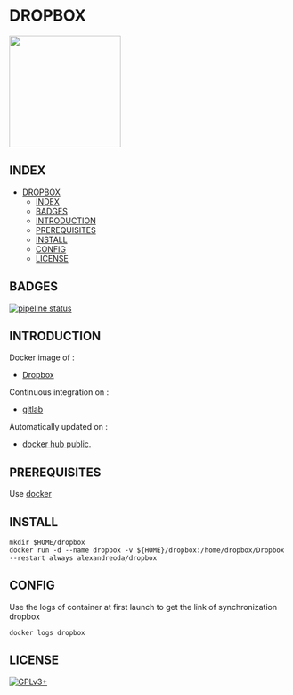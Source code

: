 # DROPBOX

<img src="https://banner2.kisspng.com/20180823/kfj/kisspng-dropbox-computer-icons-portable-network-graphics-s-youtube-social-media-network-video-entertainm-5b7f6f3f39ba40.2846138015350782072365.jpg" width="200" height="200"/>


## INDEX

- [DROPBOX](#dropbox)
  - [INDEX](#index)
  - [BADGES](#badges)
  - [INTRODUCTION](#introduction)
  - [PREREQUISITES](#prerequisites)
  - [INSTALL](#install)
  - [CONFIG](#config)
  - [LICENSE](#license)


## BADGES

[![pipeline status](https://gitlab.com/oda-alexandre/dropbox/badges/master/pipeline.svg)](https://gitlab.com/oda-alexandre/dropbox/commits/master)


## INTRODUCTION

Docker image of :

- [Dropbox](https://www.dropbox.com/)

Continuous integration on :

- [gitlab](https://gitlab.com/oda-alexandre/dropbox/pipelines)

Automatically updated on :

- [docker hub public](https://hub.docker.com/r/alexandreoda/dropbox/).


## PREREQUISITES

Use [docker](https://www.docker.com)


## INSTALL

```
mkdir $HOME/dropbox
docker run -d --name dropbox -v ${HOME}/dropbox:/home/dropbox/Dropbox --restart always alexandreoda/dropbox
```


## CONFIG

Use the logs of container at first launch to get the link of synchronization dropbox

```
docker logs dropbox
```


## LICENSE

[![GPLv3+](http://gplv3.fsf.org/gplv3-127x51.png)](https://gitlab.com/oda-alexandre/dropbox/blob/master/LICENSE)
